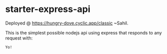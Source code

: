 # starter-express-api

Deployed @ https://hungry-dove.cyclic.app/classic ~Sahil.

This is the simplest possible nodejs api using express that responds to any request with:

```
Yo!
```
